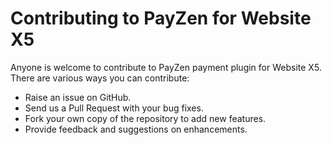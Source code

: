 # Contributing to PayZen for Website X5

Anyone is welcome to contribute to PayZen payment plugin for Website X5. There are various ways you can contribute:

- Raise an issue on GitHub.
- Send us a Pull Request with your bug fixes.
- Fork your own copy of the repository to add new features.
- Provide feedback and suggestions on enhancements.
